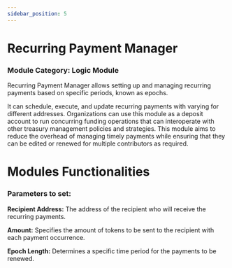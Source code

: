 ```yaml
---
sidebar_position: 5
---
```


# Recurring Payment Manager

### Module Category: Logic Module

Recurring Payment Manager allows setting up and managing recurring payments based on specific periods, known as epochs.

It can schedule, execute, and update recurring payments with varying for different addresses. Organizations can use this module as a deposit account to run concurring funding operations that can interoperate with other treasury management policies and strategies. This module aims to reduce the overhead of managing timely payments while ensuring that they can be edited or renewed for multiple contributors as required.

# Modules Functionalities

### Parameters to set:

**Recipient Address:** The address of the recipient who will receive the recurring payments.

**Amount:** Specifies the amount of tokens to be sent to the recipient with each payment occurrence.

**Epoch Length:** Determines a specific time period for the payments to be renewed.
